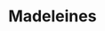 ---
layout: recette
categories: [recettes]
hidden: true
lang: fr
sitemap: false
title: Madeleines
type: sucre
pour: pour 12 madeleines
ingredients: 
  - nom: oeuf
    qte: 1
  - nom: jaune d'oeuf
    qte: 1
  - nom: sucre
    qte: 60
    unite: gr
  - nom: huile neutre
    qte: 7
    unite: gr
  - nom: miel
    qte: 5
    unite: gr
  - nom: farine blanche
    qte: 65
    unite: gr
  - nom: levure chimique
    qte: 2
    unite: gr
  - nom: beurre
    qte: 60
    unite: gr
  - nom: arômes
  - nom: zestes
etapes:
  - label: Ingrédients Liquides 1/3
    details:
      - Dans un bol, faire fondre le beurre
      - Réserver au frais

  - label: Ingrédients Liquides 2/3
    details:
      - Dans un bol, verser l'huile
      - Ajouter le miel
      - (Optionnel) Ajouter les arômes et les zestes
      - Mélanger
      
  - label: Ingrédients Liquides 3/3
    details:
      - Blanchir les oeufs et les jaunes d'oeufs avec le sucre
      - Ajouter le mélange huile-miel
      - Mélanger au fouet

  - label: Préparation 1/2
    details:
      - Tamiser la farine avec la levure chimique sur les ingrédients liquides
      - Mélanger à la spatule silicone jusqu'à incorporation
      - Ajouter le beurre fondu
      - Mélanger à la spatule silicone jusqu'à incorporation
      - Réserver la pâte 15 minutes (minimum) au réfrigérateur

  - label: Préparation 2/2
    details:
      - Mélanger la pâte à la spatule silicone afin de casser les bulles qui se sont formées
      - (Optionnel) Ajouter des fruits confits / pépites de chocolat
      - Beurrer le moule
      - Verser la pâte dans le moule (remplir chaque madeleine à trois quarts)

cuisson: 
  - Préchauffer le four à 190°C, chaleur par le haut uniquement
  - Enfourner pour 9-13 minutes
  - Démouler légèrement en les laissant sur leur côté. Les laisser 5 minutes
  - Laisser refroidir 10 minutes sur une grille
  - Mettre dans une boite hermétique et patienter 2 heures avant la dégustation
notes:
  - La différence de température à la cuisson va aider les madeleines à bien gonfler afin d'obtenir une belle bosse
  - Bien surveiller la cuisson, ça dépendra beaucoup du four
  - Entre deux fournées, laver le moule afin qu'il soit propre et froid 
variantes:
  - label: Fourrées (confiture, pâte à tartiner)
    todo: true
  - label: Coques en chocolat (20 gr de chocolat + 3 gr d'huile de pépins de raisins)
    todo: false
  - label: Orange et Chocolat (1 cuillère à café d'eau de fleur d'oranger + zeste d'une demie orange + coque en chocolat noir)
    todo: false
  - label: Fruits confits
    todo: false
  - label: Pépites de chocolat
    todo: false
  - label: Cacao
    todo: true
---